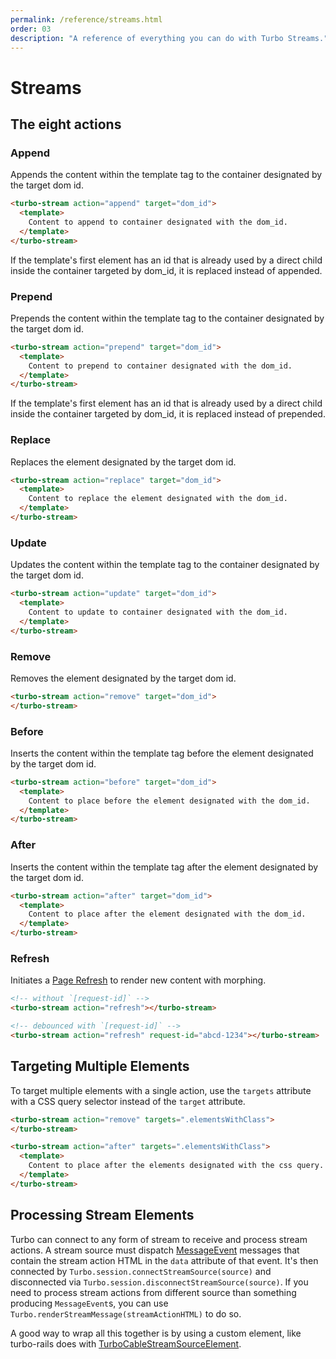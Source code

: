 ```yaml
---
permalink: /reference/streams.html
order: 03
description: "A reference of everything you can do with Turbo Streams."
---
```


# Streams

## The eight actions

### Append

Appends the content within the template tag to the container designated by the target dom id.

```html
<turbo-stream action="append" target="dom_id">
  <template>
    Content to append to container designated with the dom_id.
  </template>
</turbo-stream>
```
If the template's first element has an id that is already used by a direct child inside the container targeted by dom_id, it is replaced instead of appended.

### Prepend

Prepends the content within the template tag to the container designated by the target dom id.

```html
<turbo-stream action="prepend" target="dom_id">
  <template>
    Content to prepend to container designated with the dom_id.
  </template>
</turbo-stream>
```
If the template's first element has an id that is already used by a direct child inside the container targeted by dom_id, it is replaced instead of prepended.

### Replace

Replaces the element designated by the target dom id.

```html
<turbo-stream action="replace" target="dom_id">
  <template>
    Content to replace the element designated with the dom_id.
  </template>
</turbo-stream>
```

### Update

Updates the content within the template tag to the container designated by the target dom id.

```html
<turbo-stream action="update" target="dom_id">
  <template>
    Content to update to container designated with the dom_id.
  </template>
</turbo-stream>
```

### Remove

Removes the element designated by the target dom id.

```html
<turbo-stream action="remove" target="dom_id">
</turbo-stream>
```

### Before

Inserts the content within the template tag before the element designated by the target dom id.

```html
<turbo-stream action="before" target="dom_id">
  <template>
    Content to place before the element designated with the dom_id.
  </template>
</turbo-stream>
```

### After

Inserts the content within the template tag after the element designated by the target dom id.

```html
<turbo-stream action="after" target="dom_id">
  <template>
    Content to place after the element designated with the dom_id.
  </template>
</turbo-stream>
```

### Refresh

Initiates a [Page Refresh](/handbook/page_refreshes) to render new content with
morphing.

```html
<!-- without `[request-id]` -->
<turbo-stream action="refresh"></turbo-stream>

<!-- debounced with `[request-id]` -->
<turbo-stream action="refresh" request-id="abcd-1234"></turbo-stream>
```

## Targeting Multiple Elements

To target multiple elements with a single action, use the `targets` attribute with a CSS query selector instead of the `target` attribute.

```html
<turbo-stream action="remove" targets=".elementsWithClass">
</turbo-stream>

<turbo-stream action="after" targets=".elementsWithClass">
  <template>
    Content to place after the elements designated with the css query.
  </template>
</turbo-stream>
```

## Processing Stream Elements

Turbo can connect to any form of stream to receive and process stream actions. A stream source must dispatch [MessageEvent](https://developer.mozilla.org/en-US/docs/Web/API/MessageEvent) messages that contain the stream action HTML in the `data` attribute of that event. It's then connected by `Turbo.session.connectStreamSource(source)` and disconnected via `Turbo.session.disconnectStreamSource(source)`. If you need to process stream actions from different source than something producing `MessageEvent`s, you can use `Turbo.renderStreamMessage(streamActionHTML)` to do so.

A good way to wrap all this together is by using a custom element, like turbo-rails does with [TurboCableStreamSourceElement](https://github.com/hotwired/turbo-rails/blob/main/app/javascript/turbo/cable_stream_source_element.js).

